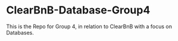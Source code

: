 # ClearBnB-Database-Group4
This is the Repo for Group 4, in relation to ClearBnB with a focus on Databases.
